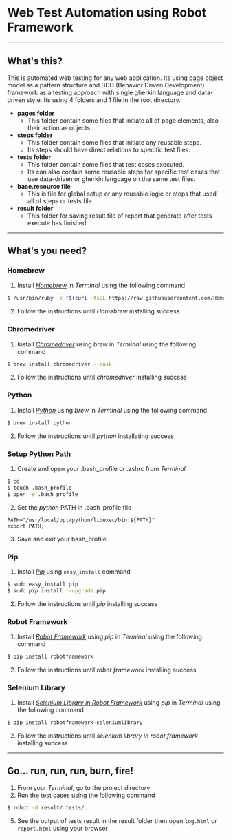 # Web Test Automation using **Robot Framework**
---


## What's this?
This is automated web testing for any web application. Its using page object model as a pattern structure and BDD (Behavior Driven Development) framework as a testing approach with single gherkin language and data-driven style. Its using 4 folders and 1 file in the root directory.
* **pages folder**
    * This folder contain some files that initiate all of page elements, also their action as objects.
* **steps folder**
    * This folder contain some files that initiate any reusable steps.
    * Its steps should have direct relations to specific test files.
* **tests folder**
    * This folder contain some files that test cases executed.
    * Its can also contain some reusable steps for specific test cases that use data-driven or gherkin language on the same test files.
* **base.resource file**
    * This is file for global setup or any reusable logic or steps that used all of steps or tests file.
* **result folder**
    * This folder for saving result file of report that generate after tests execute has finished.

---


## What's you need?
### Homebrew
1. Install _[Homebrew](https://brew.sh/)_ in _Terminal_ using the following command
  ```sh
  $ /usr/bin/ruby -e "$(curl -fsSL https://raw.githubusercontent.com/Homebrew/install/master/install)"
  ```
2. Follow the instructions until _Homebrew_ installing success

### Chromedriver
1. Install _[Chromedriver](https://chromedriver.chromium.org/)_ using _brew_ in _Terminal_ using the following command
  ```sh
  $ brew install chromedriver --cask
  ```
2. Follow the instructions until _chromedriver_ installing success

### Python
1. Install _[Python](https://www.python.org/)_ using _brew_ in _Terminal_ using the following command
  ```sh
  $ brew install python
  ```
2. Follow the instructions until _python_ installating success

### Setup Python Path
1. Create and open your .bash_profile or .zshrc from _Terminal_
  ```sh
  $ cd
  $ touch .bash_profile
  $ open -e .bash_profile
  ```
2. Set the _python_ PATH in .bash_profile file
  ```
  PATH="/usr/local/opt/python/libexec/bin:${PATH}"
  export PATH;
  ```
3. Save and exit your bash_profile

### Pip
1. Install _[Pip](https://pypi.org/project/pip/)_ using `easy_install` command
  ```sh
  $ sudo easy_install pip
  $ sudo pip install --upgrade pip
  ```
2. Follow the instructions until _pip_ installing success

### Robot Framework
1. Install _[Robot Framework](https://robotframework.org/)_ using _pip_ in _Terminal_ using the following command
  ```sh
  $ pip install robotframework
  ```
2. Follow the instructions until _robot framework_ installing success

### Selenium Library
1. Install _[Selenium Library in Robot Framework](https://github.com/robotframework/SeleniumLibrary)_ using _pip_ in _Terminal_ using the following command
  ```sh
  $ pip install robotframework-seleniumlibrary
  ```
2. Follow the instructions until _selenium library in robot framework_ installing success

---


## Go... run, run, run, burn, fire!
1. From your _Terminal_, go to the project directory
2. Run the test cases using the following command
  ```sh
  $ robot -d result/ tests/.
  ```

5. See the output of tests result in the result folder then open `log.html` or `report.html` using your browser
